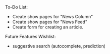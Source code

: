 To-Do List:

- Create show pages for "News Column"
- Create show pages for "News Feed"
- Create form for creating an article. 



Future Features Wishlist:

- suggestive search (autocomplete, prediction)
